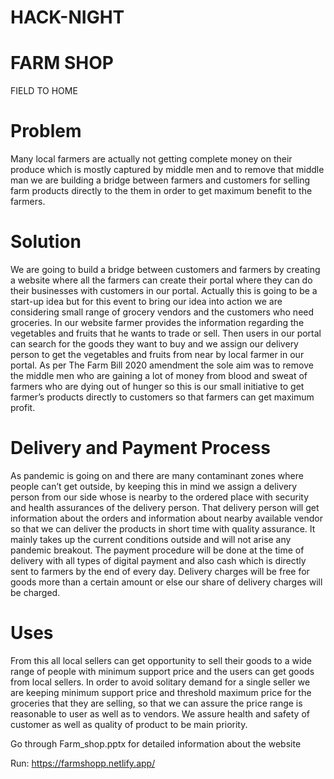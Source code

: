 # HACK-NIGHT
# FARM SHOP
FIELD TO HOME
# Problem
Many local farmers are actually not getting complete money on their produce which is mostly captured by middle men and to remove that middle man we are building a bridge between farmers and customers for selling farm products directly to the them in order to get maximum benefit to the farmers.

# Solution
We are going to build a bridge between customers and farmers by creating a website where all the farmers can create their portal where they can do their businesses with customers in our portal.
Actually this is going to be a start-up idea but for this event to bring our idea into action we are considering small range of grocery vendors and the customers who need groceries.
In our website farmer provides the information regarding the vegetables and fruits that he wants to trade or sell. Then users in our portal can search for the goods they want to buy and we assign our delivery person to get the vegetables and fruits from near by local farmer in our portal.
As per The Farm Bill 2020 amendment the sole aim was to remove the middle men who are gaining a lot of money from blood and sweat of farmers who are dying out of hunger so this is our small initiative to get farmer’s products directly to customers so that farmers can get maximum profit.

# Delivery and Payment Process
As pandemic is going on and there are many contaminant zones where people can’t get outside, by keeping this in mind we assign a delivery person from our side whose is nearby to the ordered place with security and health assurances of the delivery person.
That delivery person will get information about the orders and information about nearby available vendor so that we can deliver the products in short time with quality assurance. It mainly takes up the current conditions outside and will not arise any pandemic breakout.
The payment procedure will be done at the time of delivery with all types of digital payment and also cash which is directly sent to farmers by the end of every day.
Delivery charges will be free for goods more than a certain amount or else our share of delivery charges will be charged. 

# Uses
From this all local sellers can get opportunity to sell their goods to a wide range of people with minimum support price and the users can get goods from local sellers.
In order to avoid solitary demand for a single seller we are keeping minimum support price and threshold maximum price for the groceries that they are selling, so that we can assure the price range is reasonable to user as well as to vendors.
We assure health and safety of customer as well as quality of product to be main priority.

Go through Farm_shop.pptx for detailed information about the website

Run: https://farmshopp.netlify.app/

